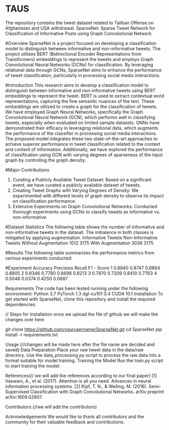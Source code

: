 # TAUS
The repository contains the tweet dataset related to Taliban Offense on Afghanistan and USA withdrawal.
SparseNet: Sparse Tweet Network for Classification of Informative Posts using Graph Convolutional Network

#Overview
SparseNet is a project focused on developing a classification model to distinguish between informative and non-informative tweets. The project utilizes BERT (Bidirectional Encoder Representations from Transformers) embeddings to represent the tweets and employs Graph Convolutional Neural Networks (GCNs) for classification. By leveraging relational data through GCNs, SparseNet aims to enhance the performance of tweet classification, particularly in processing social media interactions.

#Introduction
This research aims to develop a classification model to distinguish between informative and non-informative tweets using BERT embeddings to represent the tweet. BERT is used to extract contextual word representations, capturing the fine semantic nuances of the text. These embeddings are utilized to create a graph for the classification of tweets.
We have employed Graph Neural Networks, specifically the Graph Convolutional Neural Network (GCN), which performs well in classifying tweets, especially when evaluated on limited sample datasets. GNNs have demonstrated their efficacy in leveraging relational data, which augments the performance of the classifier in processing social media interactions. The proposed model integrates these two state-of-the-art approaches to achieve superior performance in tweet classification related to the context and content of information.
Additionally, we have explored the performance of classification using GCN with varying degrees of sparseness of the input graph by controlling the graph density.

#Major Contributions
1. Curating a Publicly Available Tweet Dataset: Based on a significant event, we have curated a publicly available dataset of tweets.
2. Creating Tweet Graphs with Varying Degrees of Density: We experimented with different levels of graph density to observe its impact on classification performance.
3. Extensive Experiments on Graph Convolutional Networks: Conducted thorough experiments using GCNs to classify tweets as informative vs. non-informative.

#Dataset Statistics
The following table shows the number of informative and non-informative tweets in the dataset. The imbalance in both classes is mitigated by applying augmentation.
                            Informative Tweets           Non-Informative Tweets
Without Augmentation              1012                            3175
With Augmentation                 3036                            3175


#Results
The following table summarizes the performance metrics from various experiments conducted:


#Experiment
Accuracy
Precision
Recall
F1 - Score
1
0.8840
0.8747
0.8864
0.8805
2
0.8346
0.7780
0.8698
0.8213
3
0.7970
0.7209
0.8410
0.7763
4
0.5048
0.0374
0.4250
0.0687


Requirements
The code has been tested running under the following environment:
Python 3.7
PyTorch 1.3
dgl-cu101 0.4
CUDA 10.1
Installation
To get started with SparseNet, clone this repository and install the required dependencies:

// Steps for Installation once we upload the file of github we will make the changes over here

git clone https://github.com/yourusername/SparseNet.git
cd SparseNet
pip install -r requirements.txt


Usage (//changes will be made here after the file name are decided and saved)
Data Preparation
Place your raw tweet data in the data/raw directory. Use the data_processing.py script to process the raw data into a format suitable for model training.
Training the Model
Run the train.py script to start training the model:

References(// we will add the references according to our final paper)
[1] Vaswani, A., et al. (2017). Attention is all you need. Advances in neural information processing systems.
[2] Kipf, T. N., & Welling, M. (2016). Semi-Supervised Classification with Graph Convolutional Networks. arXiv preprint arXiv:1609.02907.

Contributors (//we will add the contributors)

Acknowledgements
We would like to thank all contributors and the community for their valuable feedback and contributions.




